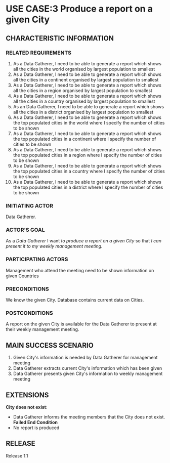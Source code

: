 # USE CASE:3 Produce a report on a given City

## CHARACTERISTIC INFORMATION

### RELATED REQUIREMENTS
1. As a Data Gatherer, I need to be able to generate a report which shows all the cities in the world organised
   by largest population to smallest
2. As a Data Gatherer, I need to be able to generate a report which shows all the cities in a continent organised 
   by largest population to smallest
3. As a Data Gatherer, I need to be able to generate a report which shows all the cities in a region organised 
   by largest population to smallest
4. As a Data Gatherer, I need to be able to generate a report which shows all the cities in a country organised 
   by largest population to smallest
5. As an Data Gatherer, I need to be able to generate a report which shows all the cities in a district organised 
   by largest population to smallest
6. As a Data Gatherer, I need to be able to generate a report which shows the top populated cities in the world
   where I specify the number of cities to be shown
7. As a Data Gatherer, I need to be able to generate a report which shows the top populated cities in a continent 
   where I specify the number of cities to be shown
8. As a Data Gatherer, I need to be able to generate a report which shows the top populated cities in a region 
   where I specify the number of cities to be shown
9. As a Data Gatherer, I need to be able to generate a report which shows the top populated cities in a country 
   where I specify the number of cities to be shown 
10. As a Data Gatherer, I need to be able to generate a report which shows the top populated cities in a district 
    where I specify the number of cities to be shown

### INITIATING ACTOR 
Data Gatherer.

### ACTOR'S GOAL
As a *Data Gatherer* I want *to produce a report on a given City* so that *I can present it to my weekly management 
meeting.*

### PARTICIPATING ACTORS
Management who attend the meeting need to be shown information on given Countries

### PRECONDITIONS
We know the given City. Database contains current data on Cities.

### POSTCONDITIONS
A report on the given City is available for the Data Gatherer to present at their weekly management meeting.

## MAIN SUCCESS SCENARIO
1. Given City's information is needed by Data Gatherer for management meeting
2. Data Gatherer extracts current City's information which has been given
3. Data Gatherer presents given City's information to weekly management meeting

## EXTENSIONS
**City does not exist**:
 - Data Gatherer informs the meeting members that the City does not exist.
**Failed End Condition**
 - No report is produced

## RELEASE

Release 1.1